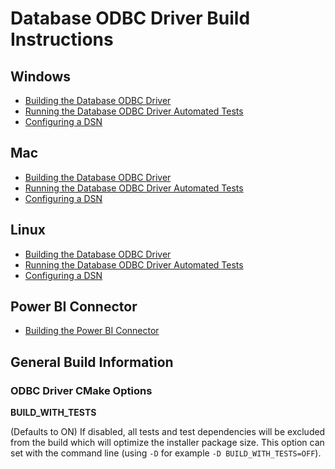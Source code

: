 # Database ODBC Driver Build Instructions

## Windows
* [Building the Database ODBC Driver](./build_win.md)
* [Running the Database ODBC Driver Automated Tests](./run_tests_win.md)
* [Configuring a DSN](../user/windows_configure_dsn.md)

## Mac
* [Building the Database ODBC Driver](./build_mac.md)
* [Running the Database ODBC Driver Automated Tests](./run_tests_mac.md)
* [Configuring a DSN](../user/mac_configure_dsn.md)

## Linux
* [Building the Database ODBC Driver](./build_linux.md)
* [Running the Database ODBC Driver Automated Tests](./run_tests_linux.md)
* [Configuring a DSN](../user/linux_configure_dsn.md)

## Power BI Connector
* [Building the Power BI Connector](./build_powerbi_connector.md)

## General Build Information

### ODBC Driver CMake Options

**BUILD_WITH_TESTS**

(Defaults to ON) If disabled, all tests and test dependencies will be excluded from the build which will optimize the installer package size. This option can set with the command line (using `-D` for example `-D BUILD_WITH_TESTS=OFF`).

